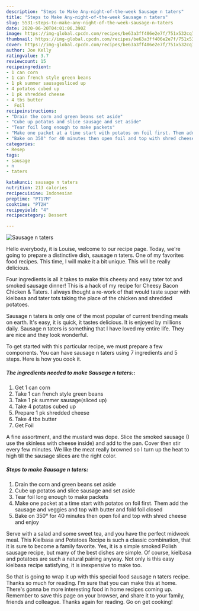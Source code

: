 ```yaml
---
description: "Steps to Make Any-night-of-the-week Sausage n taters"
title: "Steps to Make Any-night-of-the-week Sausage n taters"
slug: 5531-steps-to-make-any-night-of-the-week-sausage-n-taters
date: 2020-06-20T04:01:06.390Z
image: https://img-global.cpcdn.com/recipes/be63a3ff406e2e7f/751x532cq70/sausage-n-taters-recipe-main-photo.jpg
thumbnail: https://img-global.cpcdn.com/recipes/be63a3ff406e2e7f/751x532cq70/sausage-n-taters-recipe-main-photo.jpg
cover: https://img-global.cpcdn.com/recipes/be63a3ff406e2e7f/751x532cq70/sausage-n-taters-recipe-main-photo.jpg
author: Joe Kelly
ratingvalue: 3.7
reviewcount: 15
recipeingredient:
- 1 can corn
- 1 can french style green beans
- 1 pk summer sausagesliced up
- 4 potatos cubed up
- 1 pk shredded cheese
- 4 tbs butter
-  Foil
recipeinstructions:
- "Drain the corn and green beans set aside"
- "Cube up potatos and slice sausage and set aside"
- "Tear foil long enough to make packets"
- "Make one packet at a time start with potatos on foil first. Them add the sausage and veggies and top with butter and fold foil closed"
- "Bake on 350° for 40 minutes then open foil and top with shred cheese and enjoy"
categories:
- Resep
tags:
- sausage
- n
- taters

katakunci: sausage n taters
nutrition: 213 calories
recipecuisine: Indonesian
preptime: "PT17M"
cooktime: "PT2H"
recipeyield: "4"
recipecategory: Dessert

---
```



![Sausage n taters](https://img-global.cpcdn.com/recipes/be63a3ff406e2e7f/751x532cq70/sausage-n-taters-recipe-main-photo.jpg)

Hello everybody, it is Louise, welcome to our recipe page. Today, we're going to prepare a distinctive dish, sausage n taters. One of my favorites food recipes. This time, I will make it a bit unique. This will be really delicious.

Four ingredients is all it takes to make this cheesy and easy tater tot and smoked sausage dinner! This is a hack of my recipe for Cheesy Bacon Chicken &amp; Taters. I always thought a re-work of that would taste super with kielbasa and tater tots taking the place of the chicken and shredded potatoes.

Sausage n taters is only one of the most popular of current trending meals on earth. It's easy, it is quick, it tastes delicious. It is enjoyed by millions daily. Sausage n taters is something that I have loved my entire life. They are nice and they look wonderful.


To get started with this particular recipe, we must prepare a few components. You can have sausage n taters using 7 ingredients and 5 steps. Here is how you cook it.

##### The ingredients needed to make Sausage n taters::

1. Get 1 can corn
1. Take 1 can french style green beans
1. Take 1 pk summer sausage(sliced up)
1. Take 4 potatos cubed up
1. Prepare 1 pk shredded cheese
1. Take 4 tbs butter
1. Get  Foil


A fine assortment, and the mustard was dope. Slice the smoked sausage (I use the skinless with cheese inside) and add to the pan. Cover then stir every few minutes. We like the meat really browned so I turn up the heat to high till the sausage slices are the right color. 

##### Steps to make Sausage n taters:

1. Drain the corn and green beans set aside
1. Cube up potatos and slice sausage and set aside
1. Tear foil long enough to make packets
1. Make one packet at a time start with potatos on foil first. Them add the sausage and veggies and top with butter and fold foil closed
1. Bake on 350° for 40 minutes then open foil and top with shred cheese and enjoy


Serve with a salad and some sweet tea, and you have the perfect midweek meal. This Kielbasa and Potatoes Recipe is such a classic combination, that it is sure to become a family favorite. Yes, it is a simple smoked Polish sausage recipe, but many of the best dishes are simple. Of course, kielbasa and potatoes are such a natural pairing anyway. Not only is this easy kielbasa recipe satisfying, it is inexpensive to make too. 

So that is going to wrap it up with this special food sausage n taters recipe. Thanks so much for reading. I'm sure that you can make this at home. There's gonna be more interesting food in home recipes coming up. Remember to save this page on your browser, and share it to your family, friends and colleague. Thanks again for reading. Go on get cooking!
